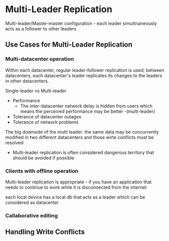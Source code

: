 # Multi-Leader Replication
Multi-leader/Master-master configuration - each leader simultnaneously acts as a follower to other leaders

## Use Cases for Multi-Leader Replication

### Multi-datacenter operation
Within each datacenter, regular leader-follower replication is used; between datacenters, each datacenter's leader replicates its changes to the leaders in other datacenters.

Single-leader vs Multi-leader
* Performance
  * The inter-datacenter network delay is hidden from users which means the perceived performance may be better -(multi-leader)
* Tolerance of datacenter outages
* Tolerance of network problems

The big downside of the multi leader: the same data may be concurrently modified in two different datacenters and those wirte conflicts must be resolved
  * Multi-leader replication is often considered dangerous territory that should be avoided if possible

### Clients with offline operation
Multi-leader replication is appropriate - if you have an application that needs to continue to work while it is disconnected from the internet

each local device has a local db that acts as a leader which can be considered as datacenter

### Callaborative editing

## Handling Write Conflicts